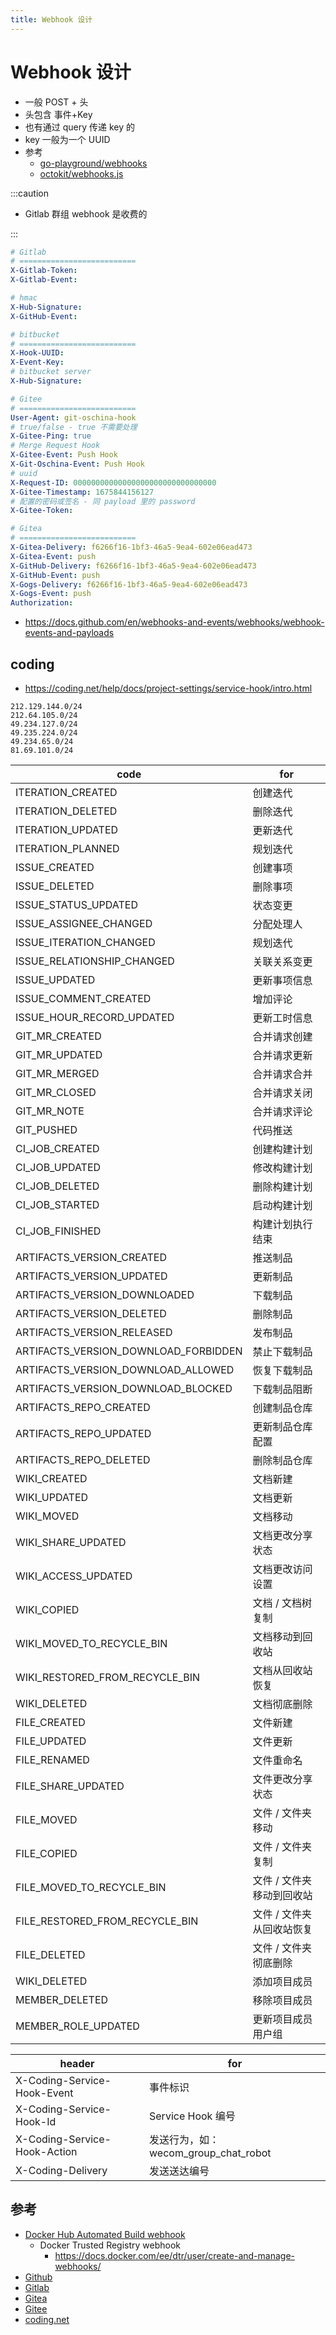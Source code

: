 ```yaml
---
title: Webhook 设计
---
```


# Webhook 设计

- 一般 POST + 头
- 头包含 事件+Key
- 也有通过 query 传递 key 的
- key 一般为一个 UUID
- 参考
  - [go-playground/webhooks](https://github.com/go-playground/webhooks)
  - [octokit/webhooks.js](https://github.com/octokit/webhooks.js)

:::caution

- Gitlab 群组 webhook 是收费的

:::

```yaml
# Gitlab
# ==========================
X-Gitlab-Token:
X-Gitlab-Event:

# hmac
X-Hub-Signature:
X-GitHub-Event:

# bitbucket
# ==========================
X-Hook-UUID:
X-Event-Key:
# bitbucket server
X-Hub-Signature:

# Gitee
# ==========================
User-Agent: git-oschina-hook
# true/false - true 不需要处理
X-Gitee-Ping: true
# Merge Request Hook
X-Gitee-Event: Push Hook
X-Git-Oschina-Event: Push Hook
# uuid
X-Request-ID: 00000000000000000000000000000000
X-Gitee-Timestamp: 1675844156127
# 配置的密码或签名 - 同 payload 里的 password
X-Gitee-Token:

# Gitea
# ==========================
X-Gitea-Delivery: f6266f16-1bf3-46a5-9ea4-602e06ead473
X-Gitea-Event: push
X-GitHub-Delivery: f6266f16-1bf3-46a5-9ea4-602e06ead473
X-GitHub-Event: push
X-Gogs-Delivery: f6266f16-1bf3-46a5-9ea4-602e06ead473
X-Gogs-Event: push
Authorization:
```

- https://docs.github.com/en/webhooks-and-events/webhooks/webhook-events-and-payloads

## coding

- https://coding.net/help/docs/project-settings/service-hook/intro.html

```
212.129.144.0/24
212.64.105.0/24
49.234.127.0/24
49.235.224.0/24
49.234.65.0/24
81.69.101.0/24
```

| code                                 | for                       |
| ------------------------------------ | ------------------------- |
| ITERATION_CREATED                    | 创建迭代                  |
| ITERATION_DELETED                    | 删除迭代                  |
| ITERATION_UPDATED                    | 更新迭代                  |
| ITERATION_PLANNED                    | 规划迭代                  |
| ISSUE_CREATED                        | 创建事项                  |
| ISSUE_DELETED                        | 删除事项                  |
| ISSUE_STATUS_UPDATED                 | 状态变更                  |
| ISSUE_ASSIGNEE_CHANGED               | 分配处理人                |
| ISSUE_ITERATION_CHANGED              | 规划迭代                  |
| ISSUE_RELATIONSHIP_CHANGED           | 关联关系变更              |
| ISSUE_UPDATED                        | 更新事项信息              |
| ISSUE_COMMENT_CREATED                | 增加评论                  |
| ISSUE_HOUR_RECORD_UPDATED            | 更新工时信息              |
| GIT_MR_CREATED                       | 合并请求创建              |
| GIT_MR_UPDATED                       | 合并请求更新              |
| GIT_MR_MERGED                        | 合并请求合并              |
| GIT_MR_CLOSED                        | 合并请求关闭              |
| GIT_MR_NOTE                          | 合并请求评论              |
| GIT_PUSHED                           | 代码推送                  |
| CI_JOB_CREATED                       | 创建构建计划              |
| CI_JOB_UPDATED                       | 修改构建计划              |
| CI_JOB_DELETED                       | 删除构建计划              |
| CI_JOB_STARTED                       | 启动构建计划              |
| CI_JOB_FINISHED                      | 构建计划执行结束          |
| ARTIFACTS_VERSION_CREATED            | 推送制品                  |
| ARTIFACTS_VERSION_UPDATED            | 更新制品                  |
| ARTIFACTS_VERSION_DOWNLOADED         | 下载制品                  |
| ARTIFACTS_VERSION_DELETED            | 删除制品                  |
| ARTIFACTS_VERSION_RELEASED           | 发布制品                  |
| ARTIFACTS_VERSION_DOWNLOAD_FORBIDDEN | 禁止下载制品              |
| ARTIFACTS_VERSION_DOWNLOAD_ALLOWED   | 恢复下载制品              |
| ARTIFACTS_VERSION_DOWNLOAD_BLOCKED   | 下载制品阻断              |
| ARTIFACTS_REPO_CREATED               | 创建制品仓库              |
| ARTIFACTS_REPO_UPDATED               | 更新制品仓库配置          |
| ARTIFACTS_REPO_DELETED               | 删除制品仓库              |
| WIKI_CREATED                         | 文档新建                  |
| WIKI_UPDATED                         | 文档更新                  |
| WIKI_MOVED                           | 文档移动                  |
| WIKI_SHARE_UPDATED                   | 文档更改分享状态          |
| WIKI_ACCESS_UPDATED                  | 文档更改访问设置          |
| WIKI_COPIED                          | 文档 / 文档树复制         |
| WIKI_MOVED_TO_RECYCLE_BIN            | 文档移动到回收站          |
| WIKI_RESTORED_FROM_RECYCLE_BIN       | 文档从回收站恢复          |
| WIKI_DELETED                         | 文档彻底删除              |
| FILE_CREATED                         | 文件新建                  |
| FILE_UPDATED                         | 文件更新                  |
| FILE_RENAMED                         | 文件重命名                |
| FILE_SHARE_UPDATED                   | 文件更改分享状态          |
| FILE_MOVED                           | 文件 / 文件夹移动         |
| FILE_COPIED                          | 文件 / 文件夹复制         |
| FILE_MOVED_TO_RECYCLE_BIN            | 文件 / 文件夹移动到回收站 |
| FILE_RESTORED_FROM_RECYCLE_BIN       | 文件 / 文件夹从回收站恢复 |
| FILE_DELETED                         | 文件 / 文件夹彻底删除     |
| WIKI_DELETED                         | 添加项目成员              |
| MEMBER_DELETED                       | 移除项目成员              |
| MEMBER_ROLE_UPDATED                  | 更新项目成员用户组        |

| header                       | for                                  |
| ---------------------------- | ------------------------------------ |
| X-Coding-Service-Hook-Event  | 事件标识                             |
| X-Coding-Service-Hook-Id     | Service Hook 编号                    |
| X-Coding-Service-Hook-Action | 发送行为，如：wecom_group_chat_robot |
| X-Coding-Delivery            | 发送送达编号                         |

## 参考

- [Docker Hub Automated Build webhook](https://docs.docker.com/docker-hub/webhooks/)
  - Docker Trusted Registry webhook
    - https://docs.docker.com/ee/dtr/user/create-and-manage-webhooks/
- [Github](https://docs.github.com/en/developers/webhooks-and-events/webhooks/about-webhooks)
- [Gitlab](https://docs.gitlab.com/ee/user/project/integrations/webhooks.html)
- [Gitea](https://docs.gitea.io/en-us/webhooks/)
- [Gitee](https://gitee.com/help/categories/40)
- [coding.net](https://coding.net/help/docs/project-settings/open/webhook.html)
